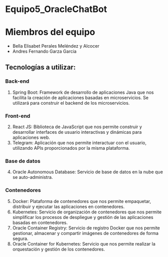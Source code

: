 # Equipo5_OracleChatBot

# Miembros del equipo
- Bella Elisabet Perales Meléndez y Alcocer
- Andres Fernando Garza Garcia 
## Tecnologías a utilizar:
### Back-end
1. Spring Boot: Framework de desarrollo de aplicaciones Java que nos facilita la creación de aplicaciones basadas en microservicios.  Se utilizará para construir el backend de los microservicios. 

### Front-end
2. React JS: Biblioteca de JavaScript que nos permite construir y desarrollar interfaces de usuario interactivas y dinámicas para aplicaciones web. 
3. Telegram: Aplicación que nos permite interactuar con el usuario, utilizando APIs proporcionados por la misma plataforma. 

### Base de datos
4. Oracle Autonomous Database: Servicio de base de datos en la nube que se auto-administra. 

### Contenedores 
5. Docker: Plataforma de contenedores que nos permite empaquetar, distribuir y ejecutar las aplicaciones en contenedores. 
6. Kubernetes: Servicio de organización de contenedores que nos permite simplificar los procesos de despliegue y gestión de las aplicaciones basadas en contenedores. 
7. Oracle Container Registry: Servicio de registro Docker que nos permite gestionar, almacenar y compartir imágenes de contenedores de forma segura.
8. Oracle Container for Kubernetes: Servicio que nos permite realizar la orquestación y gestión de los contenedores. 
